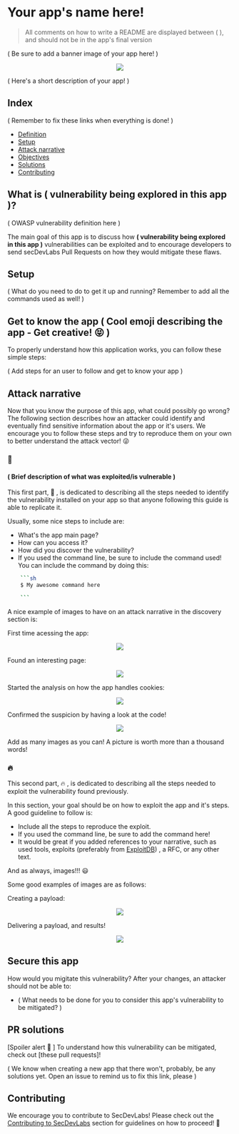 <!-- This is a README Template for secDevLabs apps -->
# Your app's name here!

> All comments on how to write a README are displayed between ( ), and should not be in the app's final version

( Be sure to add a banner image of your app here! )
<p align="center">
    <img src="https://raw.githubusercontent.com/globocom/secDevLabs/master/owasp-top10-2017-apps/a2/saidajaula-monster/images/img1.png"/>
</p>

( Here's a short description of your app! )

## Index

( Remember to fix these links when everything is done! )
- [Definition](#definition)
- [Setup](#setup)
- [Attack narrative](#attack-narrative)
- [Objectives](#secure-this-app)
- [Solutions](#pr-solutions)
- [Contributing](#contributing)


## <a name="definition"></a> What is ( vulnerability being explored in this app )?

( OWASP vulnerability definition here )

The main goal of this app is to discuss how **( vulnerability being explored in this app )** vulnerabilities can be exploited and to encourage developers to send secDevLabs Pull Requests on how they would mitigate these flaws.

## Setup

( What do you need to do to get it up and running? Remember to add all the commands used as well! )

## Get to know the app ( Cool emoji describing the app - Get creative! 😝 )

To properly understand how this application works, you can follow these simple steps:

( Add steps for an user to follow and get to know your app )

## Attack narrative

Now that you know the purpose of this app, what could possibly go wrong? The following section describes how an attacker could identify and eventually find sensitive information about the app or it's users. We encourage you to follow these steps and try to reproduce them on your own to better understand the attack vector! 😜

### 👀

#### ( Brief description of what was exploited/is vulnerable )

This first part, 👀 , is dedicated to describing all the steps needed to identify the vulnerability installed on your app so that anyone following this guide is able to replicate it.

Usually, some nice steps to include are:
* What's the app main page?
* How can you access it?
* How did you discover the vulnerability?
* If you used the command line, be sure to include the command used! You can include the command by doing this:

```sh
    ```sh
    $ My awesome command here

    ```
```

A nice example of images to have on an attack narrative in the discovery section is:

First time acessing the app:

<p align="center">
    <img src="https://raw.githubusercontent.com/globocom/secDevLabs/master/owasp-top10-2017-apps/a2/saidajaula-monster/images/img1.png"/>
</p>

Found an interesting page:

<p align="center">
    <img src="https://raw.githubusercontent.com/globocom/secDevLabs/master/owasp-top10-2017-apps/a2/saidajaula-monster/images/attack1.png"/>
</p>

Started the analysis on how the app handles cookies:

<p align="center">
    <img src="https://raw.githubusercontent.com/globocom/secDevLabs/master/owasp-top10-2017-apps/a2/saidajaula-monster/images/attack3.png"/>
</p>

Confirmed the suspicion by having a look at the code!

<p align="center">
    <img src="https://raw.githubusercontent.com/globocom/secDevLabs/master/owasp-top10-2017-apps/a2/saidajaula-monster/images/attack4.png"/>
</p>

Add as many images as you can! A picture is worth more than a thousand words!

### 🔥

This second part, 🔥 , is dedicated to describing all the steps needed to exploit the vulnerability found previously.

In this section, your goal should be on how to exploit the app and it's steps. A good guideline to follow is:
* Include all the steps to reproduce the exploit.
* If you used the command line, be sure to add the command here!
* It would be great if you added references to your narrative, such as used tools, exploits (preferably from [ExploitDB]) , a RFC, or any other text.

And as always, images!!! 😃

Some good examples of images are as follows:

Creating a payload:

<p align="center">
    <img src="https://raw.githubusercontent.com/globocom/secDevLabs/master/owasp-top10-2017-apps/a2/saidajaula-monster/images/attack7.png"/>
</p>

Delivering a payload, and results!

<p align="center">
    <img src="https://raw.githubusercontent.com/globocom/secDevLabs/master/owasp-top10-2017-apps/a2/saidajaula-monster/images/attack8.png"/>
</p>

## Secure this app

How would you migitate this vulnerability? After your changes, an attacker should not be able to:

- ( What  needs to be done for you to consider this app's vulnerability to be mitigated? )

## PR solutions

[Spoiler alert 🚨 ] To understand how this vulnerability can be mitigated, check out [these pull requests]!

( We know when creating a new app that there won't, probably, be any solutions yet. Open an issue to remind us to fix this link, please )

## Contributing

We encourage you to contribute to SecDevLabs! Please check out the [Contributing to SecDevLabs](../../../docs/CONTRIBUTING.md) section for guidelines on how to proceed! 🎉

[secDevLabs]: https://github.com/globocom/secDevLabs
[ExploitDB]: https://www.exploit-db.com/
